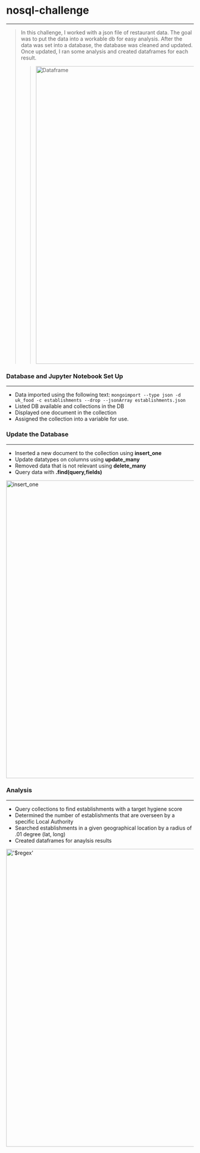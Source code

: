 # nosql-challenge
-----------------
> In this challenge, I worked with a json file of restaurant data. The goal was to put the data into a workable db for easy analysis.
> After the data was set into a database, the database was cleaned and updated. Once updated, I ran some analysis and created dataframes for each result.
> > <img src="./img/nosql_img1.png" alt="Dataframe" width="800"/>
### Database and Jupyter Notebook Set Up
-----------------------------------------
- Data imported using the following text: `mongoimport --type json -d uk_food -c establishments --drop --jsonArray establishments.json`
- Listed DB available and collections in the DB
- Displayed one document in the collection
- Assigned the collection into a variable for use.

### Update the Database
-----------------------
- Inserted a new document to the collection using **__insert_one__**
- Update datatypes on columns using **__update_many__** 
- Removed data that is not relevant using **__delete_many__**
- Query data with **.find(query,fields)**
<img src="./img/nosql_img2.png" alt="insert_one" width="800"/>

### Analysis
------------
- Query collections to find establishments with a target hygiene score
- Determined the number of establishments that are overseen by a specific Local Authority
- Searched establishments in a given geographical location by a radius of .01 degree (lat, long)
- Created dataframes for anaylsis results
<img src="./img/nosql_img3.png" alt="'$regex'" width="800"/>
